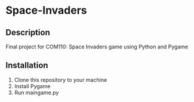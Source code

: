 # Space-Invaders
## Description
Final project for COM110: Space Invaders game using Python and Pygame
## Installation
1. Clone this repository to your machine
2. Install Pygame
3. Run maingame.py

